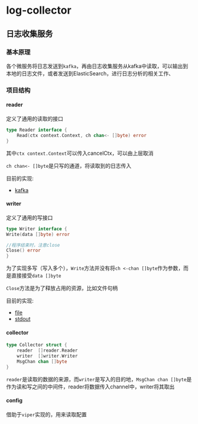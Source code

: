 # log-collector

## 日志收集服务

### 基本原理
各个微服务将日志发送到`kafka`，再由日志收集服务从kafka中读取，可以输出到本地的日志文件，或者发送到ElasticSearch，进行日志分析的相关工作、

### 项目结构

#### reader
定义了通用的读取的接口
```go
type Reader interface {
	Read(ctx context.Context, ch chan<- []byte) error
}
```
其中`ctx context.Context`可以传入cancelCtx，可以由上层取消

`ch chan<- []byte`是只写的通道，将读取到的日志传入

目前的实现:
+ [kafka](./reader/kafka.go)

#### writer
定义了通用的写接口
```go
type Writer interface {
Write(data []byte) error

//程序结束时，注意close
Close() error
}
```
为了实现多写（写入多个），`Write`方法并没有将`ch <-chan []byte`作为参数，而是直接接受`data []byte`

`Close`方法是为了释放占用的资源，比如文件句柄

目前的实现:
+ [file](./writer/file.go)
+ [stdout](./writer/stdout.go)

#### collector
```go
type Collector struct {
	reader  []reader.Reader
	writer  []writer.Writer
	MsgChan chan []byte
}
```
`reader`是读取的数据的来源，而`writer`是写入的目的地，`MsgChan chan []byte`是作为读和写之间的中间件，reader将数据传入channel中，writer将其取出

#### config
借助于`viper`实现的，用来读取配置
